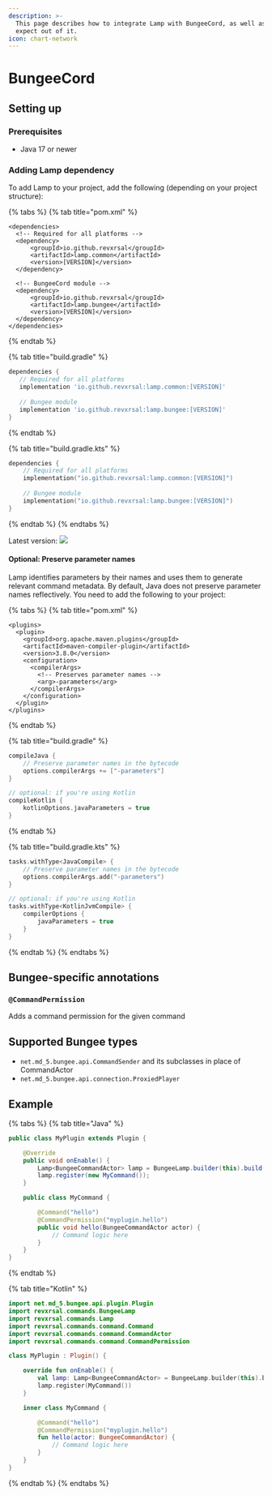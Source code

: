 ```yaml
---
description: >-
  This page describes how to integrate Lamp with BungeeCord, as well as what to
  expect out of it.
icon: chart-network
---
```


# BungeeCord

## Setting up

### Prerequisites

* Java 17 or newer

### Adding Lamp dependency

To add Lamp to your project, add the following (depending on your project structure):

{% tabs %}
{% tab title="pom.xml" %}
```markup
<dependencies>
  <!-- Required for all platforms -->
  <dependency>
      <groupId>io.github.revxrsal</groupId>
      <artifactId>lamp.common</artifactId> 
      <version>[VERSION]</version>
  </dependency>

  <!-- BungeeCord module -->
  <dependency>
      <groupId>io.github.revxrsal</groupId>
      <artifactId>lamp.bungee</artifactId>
      <version>[VERSION]</version>
  </dependency>  
</dependencies>
```
{% endtab %}

{% tab title="build.gradle" %}
```groovy
dependencies {
   // Required for all platforms
   implementation 'io.github.revxrsal:lamp.common:[VERSION]'
   
   // Bungee module
   implementation 'io.github.revxrsal:lamp.bungee:[VERSION]'
}
```
{% endtab %}

{% tab title="build.gradle.kts" %}
```kotlin
dependencies {
    // Required for all platforms
    implementation("io.github.revxrsal:lamp.common:[VERSION]")
    
    // Bungee module
    implementation("io.github.revxrsal:lamp.bungee:[VERSION]")
}
```
{% endtab %}
{% endtabs %}

Latest version: ![](https://img.shields.io/maven-metadata/v/https/repo1.maven.org/maven2/io/github/revxrsal/lamp.common/maven-metadata.xml.svg?label=maven%20central\&colorB=brightgreen)

#### Optional: Preserve parameter names

Lamp identifies parameters by their names and uses them to generate relevant command metadata. By default, Java does not preserve parameter names reflectively. You need to add the following to your project:

{% tabs %}
{% tab title="pom.xml" %}
```markup
<plugins>
  <plugin>
    <groupId>org.apache.maven.plugins</groupId>
    <artifactId>maven-compiler-plugin</artifactId>
    <version>3.8.0</version>
    <configuration>
      <compilerArgs>
        <!-- Preserves parameter names -->
        <arg>-parameters</arg>
      </compilerArgs>
    </configuration>
  </plugin>
</plugins>
```
{% endtab %}

{% tab title="build.gradle" %}
```groovy
compileJava { 
    // Preserve parameter names in the bytecode
    options.compilerArgs += ["-parameters"]
}

// optional: if you're using Kotlin
compileKotlin {
    kotlinOptions.javaParameters = true
}
```
{% endtab %}

{% tab title="build.gradle.kts" %}
```kotlin
tasks.withType<JavaCompile> {
    // Preserve parameter names in the bytecode
    options.compilerArgs.add("-parameters")
}

// optional: if you're using Kotlin
tasks.withType<KotlinJvmCompile> {
    compilerOptions {
        javaParameters = true
    }
}
```
{% endtab %}
{% endtabs %}

## Bungee-specific annotations

### `@CommandPermission`

Adds a command permission for the given command

## Supported Bungee types

* `net.md_5.bungee.api.CommandSender` and its subclasses in place of CommandActor
* `net.md_5.bungee.api.connection.ProxiedPlayer`

## Example

{% tabs %}
{% tab title="Java" %}
```java
public class MyPlugin extends Plugin {

    @Override
    public void onEnable() {
        Lamp<BungeeCommandActor> lamp = BungeeLamp.builder(this).build();
        lamp.register(new MyCommand());
    }

    public class MyCommand {

        @Command("hello")
        @CommandPermission("myplugin.hello")
        public void hello(BungeeCommandActor actor) {
            // Command logic here
        }
    }
}
```
{% endtab %}

{% tab title="Kotlin" %}
```kotlin
import net.md_5.bungee.api.plugin.Plugin
import revxrsal.commands.BungeeLamp
import revxrsal.commands.Lamp
import revxrsal.commands.command.Command
import revxrsal.commands.command.CommandActor
import revxrsal.commands.command.CommandPermission

class MyPlugin : Plugin() {

    override fun onEnable() {
        val lamp: Lamp<BungeeCommandActor> = BungeeLamp.builder(this).build()
        lamp.register(MyCommand())
    }

    inner class MyCommand {

        @Command("hello")
        @CommandPermission("myplugin.hello")
        fun hello(actor: BungeeCommandActor) {
            // Command logic here
        }
    }
}

```
{% endtab %}
{% endtabs %}
